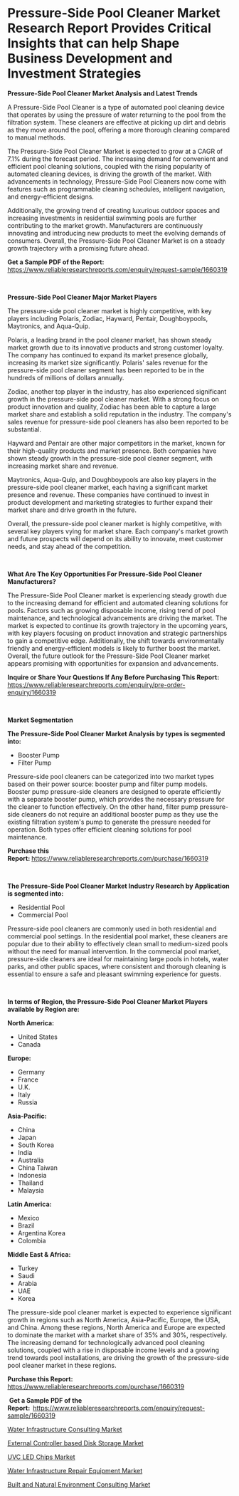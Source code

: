<p><h1>Pressure-Side Pool Cleaner Market Research Report Provides Critical Insights that can help Shape Business Development and Investment Strategies</h1></p><p><strong>Pressure-Side Pool Cleaner Market Analysis and Latest Trends</strong></p>
<p><p>A Pressure-Side Pool Cleaner is a type of automated pool cleaning device that operates by using the pressure of water returning to the pool from the filtration system. These cleaners are effective at picking up dirt and debris as they move around the pool, offering a more thorough cleaning compared to manual methods. </p><p>The Pressure-Side Pool Cleaner Market is expected to grow at a CAGR of 7.1% during the forecast period. The increasing demand for convenient and efficient pool cleaning solutions, coupled with the rising popularity of automated cleaning devices, is driving the growth of the market. With advancements in technology, Pressure-Side Pool Cleaners now come with features such as programmable cleaning schedules, intelligent navigation, and energy-efficient designs. </p><p>Additionally, the growing trend of creating luxurious outdoor spaces and increasing investments in residential swimming pools are further contributing to the market growth. Manufacturers are continuously innovating and introducing new products to meet the evolving demands of consumers. Overall, the Pressure-Side Pool Cleaner Market is on a steady growth trajectory with a promising future ahead.</p></p>
<p><strong>Get a Sample PDF of the Report:&nbsp;</strong> <a href="https://www.reliableresearchreports.com/enquiry/request-sample/1660319">https://www.reliableresearchreports.com/enquiry/request-sample/1660319</a></p>
<p>&nbsp;</p>
<p><strong>Pressure-Side Pool Cleaner Major Market Players</strong></p>
<p><p>The pressure-side pool cleaner market is highly competitive, with key players including Polaris, Zodiac, Hayward, Pentair, Doughboypools, Maytronics, and Aqua-Quip. </p><p>Polaris, a leading brand in the pool cleaner market, has shown steady market growth due to its innovative products and strong customer loyalty. The company has continued to expand its market presence globally, increasing its market size significantly. Polaris' sales revenue for the pressure-side pool cleaner segment has been reported to be in the hundreds of millions of dollars annually.</p><p>Zodiac, another top player in the industry, has also experienced significant growth in the pressure-side pool cleaner market. With a strong focus on product innovation and quality, Zodiac has been able to capture a large market share and establish a solid reputation in the industry. The company's sales revenue for pressure-side pool cleaners has also been reported to be substantial.</p><p>Hayward and Pentair are other major competitors in the market, known for their high-quality products and market presence. Both companies have shown steady growth in the pressure-side pool cleaner segment, with increasing market share and revenue. </p><p>Maytronics, Aqua-Quip, and Doughboypools are also key players in the pressure-side pool cleaner market, each having a significant market presence and revenue. These companies have continued to invest in product development and marketing strategies to further expand their market share and drive growth in the future.</p><p>Overall, the pressure-side pool cleaner market is highly competitive, with several key players vying for market share. Each company's market growth and future prospects will depend on its ability to innovate, meet customer needs, and stay ahead of the competition.</p></p>
<p>&nbsp;</p>
<p><strong>What Are The Key Opportunities For Pressure-Side Pool Cleaner Manufacturers?</strong></p>
<p><p>The Pressure-Side Pool Cleaner market is experiencing steady growth due to the increasing demand for efficient and automated cleaning solutions for pools. Factors such as growing disposable income, rising trend of pool maintenance, and technological advancements are driving the market. The market is expected to continue its growth trajectory in the upcoming years, with key players focusing on product innovation and strategic partnerships to gain a competitive edge. Additionally, the shift towards environmentally friendly and energy-efficient models is likely to further boost the market. Overall, the future outlook for the Pressure-Side Pool Cleaner market appears promising with opportunities for expansion and advancements.</p></p>
<p><strong>Inquire or Share Your Questions If Any Before Purchasing This Report:</strong> <a href="https://www.reliableresearchreports.com/enquiry/pre-order-enquiry/1660319">https://www.reliableresearchreports.com/enquiry/pre-order-enquiry/1660319</a></p>
<p>&nbsp;</p>
<p><strong>Market Segmentation</strong></p>
<p><strong>The Pressure-Side Pool Cleaner Market Analysis by types is segmented into:</strong></p>
<p><ul><li>Booster Pump</li><li>Filter Pump</li></ul></p>
<p><p>Pressure-side pool cleaners can be categorized into two market types based on their power source: booster pump and filter pump models. Booster pump pressure-side cleaners are designed to operate efficiently with a separate booster pump, which provides the necessary pressure for the cleaner to function effectively. On the other hand, filter pump pressure-side cleaners do not require an additional booster pump as they use the existing filtration system's pump to generate the pressure needed for operation. Both types offer efficient cleaning solutions for pool maintenance.</p></p>
<p><strong>Purchase this Report:&nbsp;</strong><a href="https://www.reliableresearchreports.com/purchase/1660319">https://www.reliableresearchreports.com/purchase/1660319</a></p>
<p>&nbsp;</p>
<p><strong>The Pressure-Side Pool Cleaner Market Industry Research by Application is segmented into:</strong></p>
<p><ul><li>Residential Pool</li><li>Commercial Pool</li></ul></p>
<p><p>Pressure-side pool cleaners are commonly used in both residential and commercial pool settings. In the residential pool market, these cleaners are popular due to their ability to effectively clean small to medium-sized pools without the need for manual intervention. In the commercial pool market, pressure-side cleaners are ideal for maintaining large pools in hotels, water parks, and other public spaces, where consistent and thorough cleaning is essential to ensure a safe and pleasant swimming experience for guests.</p></p>
<p>&nbsp;</p>
<p><strong>In terms of Region, the Pressure-Side Pool Cleaner Market Players available by Region are:</strong></p>
<p>
    <p> <strong> North America: </strong>
        <ul>
            <li>United States</li>
            <li>Canada</li>
        </ul>
        </p> 
    <p> <strong> Europe: </strong>
        <ul>
            <li>Germany</li>
            <li>France</li>
            <li>U.K.</li>
            <li>Italy</li>
            <li>Russia</li>
        </ul>
        </p> 
    <p> <strong> Asia-Pacific: </strong>
        <ul>
            <li>China</li>
            <li>Japan</li>
            <li>South Korea</li>
            <li>India</li>
            <li>Australia</li>
            <li>China Taiwan</li>
            <li>Indonesia</li>
            <li>Thailand</li>
            <li>Malaysia</li>
        </ul>
        </p> 
    <p> <strong> Latin America: </strong>
        <ul>
            <li>Mexico</li>
            <li>Brazil</li>
            <li>Argentina Korea</li>
            <li>Colombia</li>
        </ul>
        </p> 
    <p> <strong> Middle East & Africa: </strong>
        <ul>
            <li>Turkey</li>
            <li>Saudi</li>
            <li>Arabia</li>
            <li>UAE</li>
            <li>Korea</li>
        </ul>
    </p>
    </p>
<p><p>The pressure-side pool cleaner market is expected to experience significant growth in regions such as North America, Asia-Pacific, Europe, the USA, and China. Among these regions, North America and Europe are expected to dominate the market with a market share of 35% and 30%, respectively. The increasing demand for technologically advanced pool cleaning solutions, coupled with a rise in disposable income levels and a growing trend towards pool installations, are driving the growth of the pressure-side pool cleaner market in these regions.</p></p>
<p><strong>Purchase this Report: </strong><a href="https://www.reliableresearchreports.com/purchase/1660319">https://www.reliableresearchreports.com/purchase/1660319</a></p>
<p>&nbsp;<strong>Get a Sample PDF of the Report:&nbsp;&nbsp;</strong><a href="https://www.reliableresearchreports.com/enquiry/request-sample/1660319">https://www.reliableresearchreports.com/enquiry/request-sample/1660319</a></p>
<p><strong></strong></p>
<p><p><a href="https://rainy-horn-d69.notion.site/Global-Water-Infrastructure-Consulting-Market-Size-and-Market-Trends-Insights-and-Projections-from--991ed973dec149ec83787541cca39cbc">Water Infrastructure Consulting Market</a></p><p><a href="https://view.publitas.com/reportprime-1/external-controller-based-disk-storage-market-size-focuses-on-market-dynamics-in-depth-analysis-and-future-projections-of-its-market-forecasted-for-period-from-2024-to-2031/">External Controller based Disk Storage Market</a></p><p><a href="https://view.publitas.com/reportprime-1/uvc-led-chips-market-analysis-examines-its-scope-on-growth-opportunities-and-forecasted-trends-spanning-from-2024-to-2031/">UVC LED Chips Market</a></p><p><a href="https://woozy-pyroraptor-a1f.notion.site/Water-Infrastructure-Repair-Equipment-Market-Challenges-Opportunities-and-Growth-Drivers-and-Majo-07874cf37c3540cd8c2977be9325dd96">Water Infrastructure Repair Equipment Market</a></p><p><a href="https://woozy-pyroraptor-a1f.notion.site/Built-and-Natural-Environment-Consulting-Market-Size-and-Growth-Market-Segmentation-Regional-and-C-36f8dd1bc3214943ab55c1dcd4d7c1a5">Built and Natural Environment Consulting Market</a></p></p>